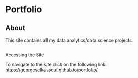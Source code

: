 # Portfolio

## About
This site contains all my data analytics/data science projects.

## 
Accessing the Site

To navigate to the site click on the following link: https://georgeselkassouf.github.io/portfolio/
